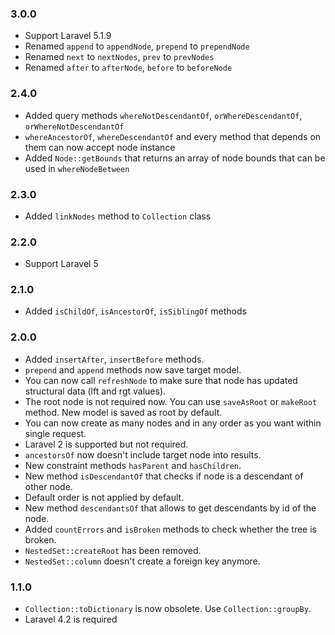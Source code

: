 ### 3.0.0

*   Support Laravel 5.1.9
*   Renamed `append` to `appendNode`, `prepend` to `prependNode`
*   Renamed `next` to `nextNodes`, `prev` to `prevNodes`
*   Renamed `after` to `afterNode`, `before` to `beforeNode`

### 2.4.0

*   Added query methods `whereNotDescendantOf`, `orWhereDescendantOf`, `orWhereNotDescendantOf`
*   `whereAncestorOf`, `whereDescendantOf` and every method that depends on them can now accept node instance
*   Added `Node::getBounds` that returns an array of node bounds that can be used in `whereNodeBetween`

### 2.3.0

*   Added `linkNodes` method to `Collection` class

### 2.2.0

*   Support Laravel 5

### 2.1.0

*   Added `isChildOf`, `isAncestorOf`, `isSiblingOf` methods

### 2.0.0

*   Added `insertAfter`, `insertBefore` methods.
*   `prepend` and `append` methods now save target model.
*   You can now call `refreshNode` to make sure that node has updated structural
    data (lft and rgt values).
*   The root node is not required now. You can use `saveAsRoot` or `makeRoot` method.
    New model is saved as root by default.
*   You can now create as many nodes and in any order as you want within single
    request.
*   Laravel 2 is supported but not required.
*   `ancestorsOf` now doesn't include target node into results.
*   New constraint methods `hasParent` and `hasChildren`.
*   New method `isDescendantOf` that checks if node is a descendant of other node.
*   Default order is not applied by default.
*   New method `descendantsOf` that allows to get descendants by id of the node.
*   Added `countErrors` and `isBroken` methods to check whether the tree is broken.
*   `NestedSet::createRoot` has been removed.
*   `NestedSet::column` doesn't create a foreign key anymore.

### 1.1.0

*   `Collection::toDictionary` is now obsolete. Use `Collection::groupBy`.
*   Laravel 4.2 is required